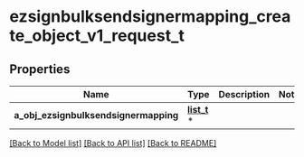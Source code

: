 # ezsignbulksendsignermapping_create_object_v1_request_t

## Properties
Name | Type | Description | Notes
------------ | ------------- | ------------- | -------------
**a_obj_ezsignbulksendsignermapping** | [**list_t**](ezsignbulksendsignermapping_request_compound.md) \* |  | 

[[Back to Model list]](../README.md#documentation-for-models) [[Back to API list]](../README.md#documentation-for-api-endpoints) [[Back to README]](../README.md)


